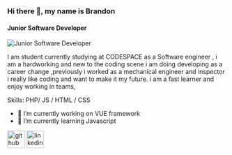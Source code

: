 ### Hi there 👋, my name is Brandon
#### Junior Software Developer
![Junior Software Developer](https://images.unsplash.com/photo-1504639725590-34d0984388bd?ixlib=rb-4.0.3&ixid=MnwxMjA3fDB8MHxwaG90by1wYWdlfHx8fGVufDB8fHx8&auto=format&fit=crop&w=774&q=80)

I am student currently studying at CODESPACE as a Software engineer , i am a hardworking and new to the coding scene i am doing developing as a career change ,previously i worked as a mechanical engineer and inspector i really like coding and want to make it my future. i am a fast learner and enjoy working in teams, 

Skills:  PHP/ JS / HTML / CSS

- 🔭 I’m currently working on VUE framework 
- 🌱 I’m currently learning Javascript 


[<img src='https://cdn.jsdelivr.net/npm/simple-icons@3.0.1/icons/github.svg' alt='github' height='40'>](https://github.com/https://github.com/xxxBrandonxxx)  [<img src='https://cdn.jsdelivr.net/npm/simple-icons@3.0.1/icons/linkedin.svg' alt='linkedin' height='40'>](https://www.linkedin.com/in/https://www.linkedin.com/in/brandon-jansen-van-vuuren-400191245//)  

